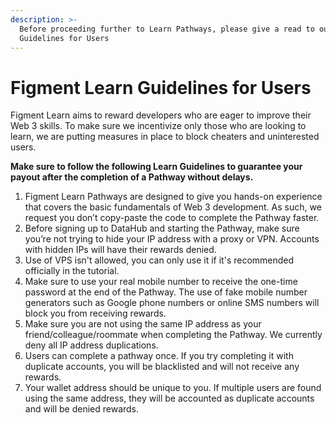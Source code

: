 ```yaml
---
description: >-
  Before proceeding further to Learn Pathways, please give a read to our Learn
  Guidelines for Users
---
```


# Figment Learn Guidelines for Users

Figment Learn aims to reward developers who are eager to improve their Web 3 skills. To make sure we incentivize only those who are looking to learn, we are putting measures in place to block cheaters and uninterested users. 

**Make sure to follow the following Learn Guidelines to guarantee your payout after the completion of a Pathway without delays.** 

1. Figment Learn Pathways are designed to give you hands-on experience that covers the basic fundamentals of Web 3 development.  As such, we request you don’t copy-paste the code to complete the Pathway faster. 
2. Before signing up to DataHub and starting the Pathway, make sure you’re not trying to hide your IP address with a proxy or VPN. Accounts with hidden IPs will have their rewards denied. 
3. Use of VPS isn't allowed, you can only use it if it's recommended officially in the tutorial.
4. Make sure to use your real mobile number to receive the one-time password at the end of the Pathway. The use of fake mobile number generators such as Google phone numbers or online SMS numbers will block you from receiving rewards. 
5. Make sure you are not using the same IP address as your friend/colleague/roommate when completing the Pathway. We currently deny all IP address duplications. 
6. Users can complete a pathway once. If you try completing it with duplicate accounts, you will be blacklisted and will not receive any rewards. 
7. Your wallet address should be unique to you. If multiple users are found using the same address, they will be accounted as duplicate accounts and will be denied rewards. 



